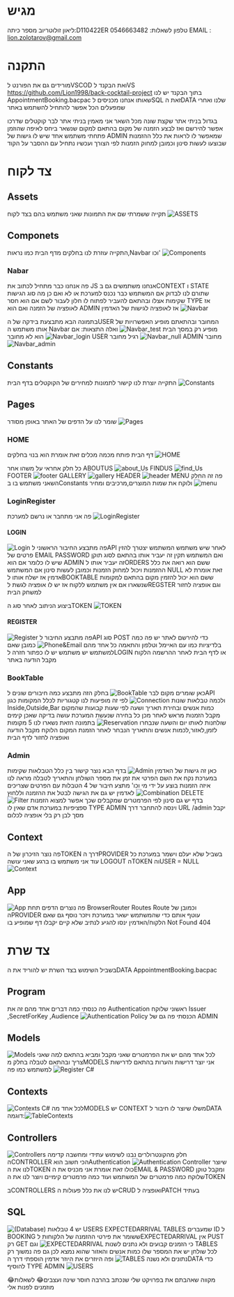 # מגיש
ליאון זולוטריוב
מספר כיתה:D110422ER
טלפון לשאלות: 0546663482 
EMAIL : lion.zolotarov@gmail.com


# התקנה  
מורידים גם את הפורנט לVSCOD
 ואת הבקנד לVS https://github.com/Lion1998/back-cocktail-project 
 בתוך הבקנד יש לנו AppointmentBooking.bacpac שאותו אנחנו מכניסים לSQL זאת הDATA שלנו
 ואחרי שמפעלים הכל אפשר להתחיל להשתמש באתר 


בגדול בניתי אתר שקצת שונה מכל השאר אני מאמין בניתי אתר לבר קוקטלים
 שדרכו אפשר להירשם ואז לבצע הזמנה של מקום בהתאם למקום שנשאר ביחס
לאיפה שהוזמן
פתחתי משתמש אחד שיש לו גישות של ADMIN
שמאפשר לו לראות את כלל ההזמנות שבוצעו לעשות סינון וכמובן למחוק הזמנות לפי הצורך
ועכשיו נתחיל עם ההסבר על הקוד 

# צד לקוח
## Assets
 תקייה ששמרתי שם את התמונות שאני משתמש בהם בצד לקוח 
![ASSETS](./Imgs/Assets.png)

## Componets 
 התקייה עוזרת לנו בחלקים מדף הבית כמו נראות,Navbar וכו' 
![Components](./Imgs/Components.png)

### Nabar
פה אנחנו כבר מתחיל לכתוב את JS 
אנחנו משתמשים גם בCONTEXT ו STATE
שתורם לנו לבדוק אם המשתמש כבר נכנס למערכת או לא ואם כן מה סוג הגישות שקימות אצלו ובהתאם להעביר לפתוח לו חלון לעבור לשם אם הוא חסר 
TYPE אז לאופציה של הזמנה 
ואם הוא ADMIN
אז לאופציה לגישות של האדמין
![Navbar](./Imgs/Navbar.png)

בתמונה הבא מתבצעת בידקה של הUSER 
המחובר ובהתאתם מופיע האפשרויות של אותו משתמש ה Navbar 
מופיע רק במסך הבית
![Navbar_test](./Imgs/Navbar_test.png) 
ואלה התצאות: אם הוא לא מחובר
![Navbar_login](./Imgs/Navbar_login.png)
USER רגיל מחובר
![Navbar_null](./Imgs/Navbar_null.png)
ADMIN מחובר
![Navbar_admin](./Imgs/Navbar_admin.png)
## Constants
התקייה יוצרת לנו קישור לתמונות למחירים של הקוקטלים בדף הבית
![Constants](./Imgs/Constants.png)

## Pages 
 שומר לנו על הדפים של האתר באופן מסודר
 ![Pages](./Imgs/Pages.png)


 ### HOME
 דף הבית פותח מכמה מכלים זאת אומרת הוא בנוי בחלקים
 ![HOME](./Imgs/Home.png)

 כל חלק אחראי על משהו אחר
 ABOUTUS 
 ![about_Us](./Imgs/About_Us.png)
 FINDUS
 ![find_Us](./Imgs/find_Us.png)
 FOOTER
 ![footer](./Imgs/footer.png)
 GALLERY
 ![gallery](./Imgs/gallery.png)
 HEADER
 ![header](./Imgs/header.png)
 MENU
 פה זה החלק השאני משתמש בו בConstants 
 ולוקח את שמות המוצרים,מרכיבים ומחיר 
 ![menu](./Imgs/menu.png)


 ### LoginRegister
 פה אני מתחבר או נרשם למערכת
 ![LoginRegister](./Imgs/LoginRegister.png)

 #### LOGIN
 ![Login](./Imgs/Login.png)
 פה מתבצע החיבור הראשוני לAPI 
 לאחר שיש משתמש המשתמש יצטרך להזין פרטים של EMAIL PASSWORD
 ואם המשתמש תקין זה יעביר אותו בהתאם לסוג תוקן שיש לו כלומר אם הוא ADMIN
 זה יעביר אותו לORDERS
 ששם הוא רואה את כלל ההזמנות ויכול למחוק הזמנות וכמובן לעשות סינון
 אם המשתמש NULL 
 זאת אומרת לא אדמין אז ישלח אותו לBOOKTABLE 
 ששם הוא יכול להזמין מקום בהתאם למקומות שנשארו 
 אם אין משתמש ללקוח אז יש לו אופציה לגשת לREGSTER
 וגם אופציה לחזור למשחק הבית

 ביצוע הניתוב לאחר סוג הTOKEN
 ![TOKEN](./Imgs/TOKEN.png)

#### REGISTER
![Register](./Imgs/Register.png)
פה מתבצע החיבור לAPI סוג POST 
כדי להירשם לאתר יש פה כמה בלדיציות כמו עם האיימל וטלפון והתאמה כל אחד מהם
![Phone&Email](./Imgs/Phone&Email.png)
כמובן שאם למשתמש יש משתמש יש לו כפתור חזרה לLOGIN
או לדף הבית
לאחר ההרשמה הלקוח מקבל הודעה באתר

### BookTable
כאן שומרים מקום לבר
![BookTable](./Imgs/BookTable.png)
 בחלק הזה מתבצע כמה חיבורים שונים לAPI 
 ולכמה טבלאות שונות
 ![Connection](./Imgs/Connection.png)
 לפי זה מופיעות לנו קטגוריות לכלל המקומות כגון Inside,Outside,Bar כמות אנשים ובחירת תאריך ושעה לפי שעות קבועות שהמקום מקבל הזמנות מראש
 לאחר מכן כל בחירה שנעשת המערכת עושה בדיקה שאכן קימים שולחנות לאותו יום והשעה שנבחרו
 ![Reservation](./Imgs/Reservation.png)
 בתמונה הזאת נשארו לנו 5 מקומות לזמן,לאזור,לכמות אנשים והתאריך הנבחר 
 לאחר הזמנת המקום הלוקח מקבל הודעה ואופציה לחזור לדף הבית 

 ### Admin
 כאן זה גישות של האדמין 
 ![Admin](./Imgs/Admin.png)
 בדף הבא נוצר קישור בין כלל הטבלאות שקימות במערכת נקח את השם הפרטי את זמן את מספר השולחן והתאריך
 לטבלה מראה לנו איזה הזמנות בוצע על ידי מי וכו' 
 מתצע חיבור של 4 הטבלות עם הפרטים שצריכים
 ![Combination](./Imgs/Combination.png)
 לאדמין יש גם את הגישה לבטל את ההזמנה וללחוץ DELETE
 ![Filter](./Imgs/Filter.png)
 בדף יש גם סינון לפי הפרמטרים שמקבלים שכך אפשר למצוא הזמנות ספציפיות במערכת
 אדם שאין לו TYPE ADMIN 
וינסה להתחבר דרך URL /admin
יקבל מסך לבן רק בלי אופציה לכלום

## Context 
פה נוצר הזיכרון של הTOKEN 
דרך הPROVIDER
בשביל שלא יעלם וישמר במערכת כל עוד אני משתמש בו ברגע שאני עושה LOGOUT
הTOKEN והUSER = NULL
![Context](./Imgs/Context.png)


## App 
![App](./Imgs/App.png)
פה נוצרים הדפים
תחת BrowserRouter Routes Route
וכמובן של  הPROVIDER 
עוטף אותם כדי שהמשתמש ישאר במערכת
ויזכר 
נוסף גם שאם הלקוח/האדמין ינסו להגיע לנתיב שלא קיים יקבלו דף שמופיע בו Not Found 404


# צד שרת
בשביל השימוש בצד השרת יש להוריד את הDATA AppointmentBooking.bacpac 
## Program
פה כנסתי כמה דברים
אחד מהם זה את Authentication ראשוני
שלוקח Issuer ,SecretForKey ,Audience
![Authentication](./Imgs/Authentication.png)
Policy הכנסתי פה גם 
של ADMIN 

## Models
![Models](./Imgs/Models.png)
לכל אחד מהם יש את הפרמטרים שאני מקבל ומביא בהתאם למה שאני צריך ובהתאם לטבלה
בחלק מMODELS 
אני יוצר דרישות והערות בהתאם לדרישות למשתמש 
כמו פה ![Register C#](./Imgs/RegisterC#.png)

## Contexts
![Contexts C#](ContextsC#.png)
לכל אחד מהMODELS יש CONTEXT משלו
שיוצר לו חיבור לDATA 
דוגמה:![TableContexts](./Imgs/TableContexts.png)

## Controllers
![Controllers](./Imgs/Controllers.png)
חלק מהקונטרולרים נבנו לשימוש עתידי ומחשבה קדימה
הCONTROLLER הכי חשוב הואAuthentication
![Authentication Controller](./Imgs/AuthenticationController.png)
שיוצר לנו את הTOKEN כולו
זאת אומרת אני מכניס את הEMAIL & PASSWORD
ומקבל טוקן שלוקח כמה פרמטרים של המשתמש ועוד כמה פרמטרים קימיים ויוצר לנו את הTOKEN

בCONTROLLERS יש לנו 
את כלל פעולות הCRUD
ואופציה לPATCH בעתיד


## SQL
![(Database)](Imgs/Database.png)
יש 4 טבלאות 
USERS
EXPECTEDARRIVAL
TABLES
שמעברים  ID ל
BOOKING
ששומר את פירטי ההזמנה של הלקוחות
לEXPECTEDARRIVAL אין PUST רק GET 
כי הזמנים קבועים ולא נתנים לשנות 
![EXPECTEDARRIVAL](./Imgs/EXPECTEDARRIVAL.png)
וגם TABLES 
לכל שולחן יש את המספר שלו כמות אנשים והאזור שהוא נמצא לכן גם פה נמשוך רק נתונים ולא נשנה
![TABLES](./Imgs/TABLES.png)
ופה היוזרים את היוזר אדמין הוספתי דרך הDATA כדי להוסיף TYPE ADMIN
![USERS](./Imgs/USERS.png)



😂מקווה שאהבתם את בפרויקט שלי שנכתב בהרבה חוסר שינה ועצבים😂
לשאלות מוזמנים לפנות אלי 